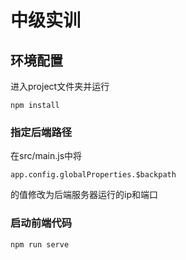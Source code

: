 # 中级实训

## 环境配置
进入project文件夹并运行
```
npm install
```

### 指定后端路径
在src/main.js中将
```
app.config.globalProperties.$backpath
```
的值修改为后端服务器运行的ip和端口
### 启动前端代码
```
npm run serve
```

